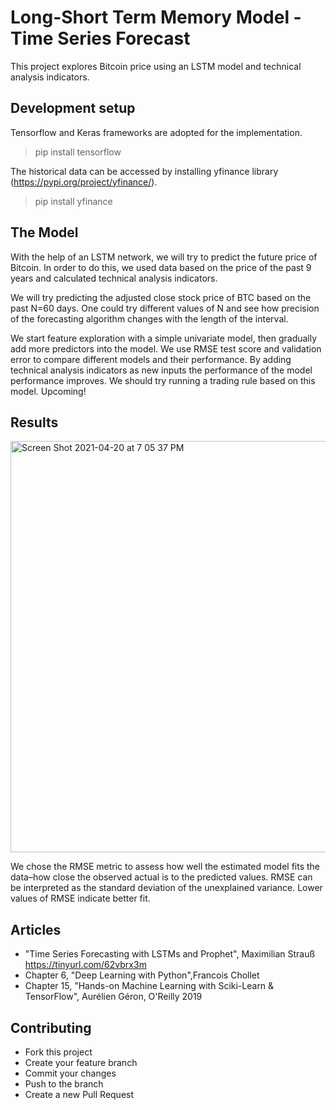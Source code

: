 # Long-Short Term Memory Model - Time Series Forecast
This project explores Bitcoin price using an LSTM model and technical analysis indicators. 

## Development setup

Tensorflow and Keras frameworks are adopted for the implementation.

> pip install tensorflow

The historical data can be accessed by installing yfinance library (https://pypi.org/project/yfinance/).

> pip install yfinance

## The Model

With the help of an LSTM network, we will try to predict the future price of Bitcoin. In order to do this, we used data based on the price of the past 9 years and calculated technical analysis indicators.

We will try predicting the adjusted close stock price of BTC based on the past N=60 days. One could try different values of N and see how precision of the forecasting algorithm changes with the length of the interval.

We start feature exploration with a simple univariate model, then gradually add more predictors into the model. We use RMSE test score and validation error to compare different models and their performance. By adding technical analysis indicators as new inputs the performance of the model performance improves. We should try running a trading rule based on this model. Upcoming!

## Results

<img width="658" alt="Screen Shot 2021-04-20 at 7 05 37 PM" src="https://user-images.githubusercontent.com/34326154/115470643-078eb680-a20d-11eb-9b27-3d1e54e1b434.png">


We chose the RMSE metric to assess how well the estimated model fits the data–how close the observed actual is to the predicted values. RMSE can be interpreted as the standard deviation of the unexplained variance. Lower values of RMSE indicate better fit. 


## Articles

- "Time Series Forecasting with LSTMs and Prophet", Maximilian Strauß  https://tinyurl.com/62vbrx3m
- Chapter 6, "Deep Learning with Python",Francois Chollet
- Chapter 15, "Hands-on Machine Learning with Sciki-Learn & TensorFlow", Aurélien Géron, O'Reilly 2019

## Contributing

- Fork this project
- Create your feature branch
- Commit your changes
- Push to the branch
- Create a new Pull Request
